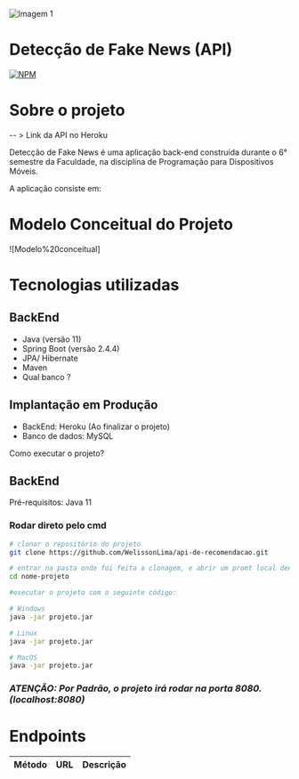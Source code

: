 ![Imagem 1](https://www.pmg-ssi.com/wp-content/uploads/2019/08/Fake-news.jpg)

# Detecção de Fake News (API)
[![NPM](https://img.shields.io/npm/l/react)](https://github.com/WelissonLima/api-de-recomendacao/blob/master/LICENSE)


# Sobre o projeto

-- > Link da API  no Heroku 

 Detecção de Fake News é uma aplicação back-end construída durante o 6° semestre da Faculdade, na disciplina de Programação para Dispositivos Móveis.

A aplicação consiste em:

# Modelo Conceitual do Projeto
![Modelo%20conceitual]

# Tecnologias utilizadas 

## BackEnd
- Java (versão 11)
-  Spring Boot (versão 2.4.4)
-  JPA/ Hibernate
-  Maven
-  Qual banco ?

## Implantação em Produção
- BackEnd: Heroku (Ao finalizar o projeto)
- Banco de dados: MySQL

Como executar o projeto?

## BackEnd
Pré-requisitos: Java 11

### Rodar direto pelo cmd

```bash
# clonar o repositório do projeto
git clone https://github.com/WelissonLima/api-de-recomendacao.git

# entrar na pasta onde foi feita a clonagem, e abrir um promt local dentro do projeto (git bash - pra quem tem)
cd nome-projeto

#executar o projeto com o seguinte código:

# Windows
java -jar projeto.jar

# Linux
java -jar projeto.jar

# MacOS
java -jar projeto.jar

```
### <i>ATENÇÃO: Por Padrão, o projeto irá rodar na porta 8080. (localhost:8080)</i>




# <b>Endpoints</b>

| Método  |  URL  | Descrição  |
| ------------------- | ------------------- | -------------------- |

